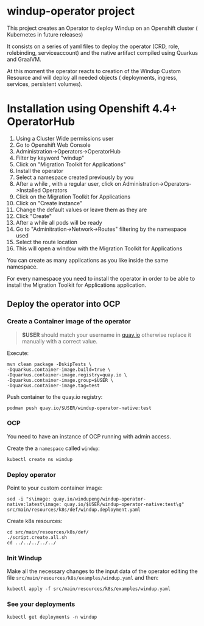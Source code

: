 # windup-operator project

This project creates an Operator to deploy Windup on an Openshift cluster ( Kubernetes in future releases)

It consists on a series of yaml files to deploy the operator (CRD, role, rolebinding, serviceaccount) and the native
artifact compiled using Quarkus and GraalVM.

At this moment the operator reacts to creation of the Windup Custom Resource and will deploy all needed objects (
deployments, ingress, services, persistent volumes).

# Installation using Openshift 4.4+ OperatorHub

1. Using a Cluster Wide permissions user
2. Go to Openshift Web Console
3. Administration->Operators->OperatorHub
4. Filter by keyword "windup"
5. Click on "Migration Toolkit for Applications"
6. Install the operator
7. Select a namespace created previously by you
8. After a while , with a regular user, click on Administration->Operators->Installed Operators
9. Click on the Migration Toolkit for Applications
10. Click on "Create instance"
11. Change the default values or leave them as they are
12. Click "Create"
13. After a while all pods will be ready
14. Go to "Adminitration->Network->Routes" filtering by the namespace used
15. Select the route location
16. This will open a window with the Migration Toolkit for Applications

You can create as many applications as you like inside the same namespace.

For every namespace you need to install the operator in order to be able to install the Migration Toolkit for
Applications application.

## Deploy the operator into OCP

### Create a Container image of the operator

> **$USER** should match your username in [quay.io](https://quay.io/) otherwise replace it manually with a correct value.

Execute:

```shell
mvn clean package -DskipTests \
-Dquarkus.container-image.build=true \
-Dquarkus.container-image.registry=quay.io \
-Dquarkus.container-image.group=$USER \
-Dquarkus.container-image.tag=test
```

Push container to the quay.io registry:

```shell
podman push quay.io/$USER/windup-operator-native:test
```

### OCP

You need to have an instance of OCP running with admin access.

Create the a `namespace` called `windup`:

```shell
kubectl create ns windup
```

### Deploy operator

Point to your custom container image:

```shell
sed -i "s\image: quay.io/windupeng/windup-operator-native:latest\image: quay.io/$USER/windup-operator-native:test\g" src/main/resources/k8s/def/windup.deployment.yaml
```

Create k8s resources:

```shell
cd src/main/resources/k8s/def/
./script.create.all.sh
cd ../../../../../
```

### Init Windup

Make all the necessary changes to the input data of the operator editing the file `src/main/resources/k8s/examples/windup.yaml` and then:

```shell
kubectl apply -f src/main/resources/k8s/examples/windup.yaml
```

### See your deployments

```shell
kubectl get deployments -n windup
```
